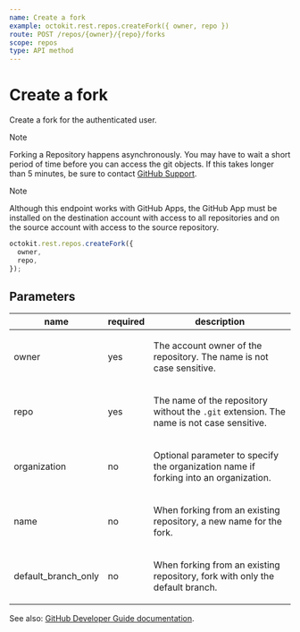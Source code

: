 ```yaml
---
name: Create a fork
example: octokit.rest.repos.createFork({ owner, repo })
route: POST /repos/{owner}/{repo}/forks
scope: repos
type: API method
---
```


# Create a fork

Create a fork for the authenticated user.

> [!NOTE]
> Forking a Repository happens asynchronously. You may have to wait a short period of time before you can access the git objects. If this takes longer than 5 minutes, be sure to contact [GitHub Support](https://support.github.com/contact?tags=dotcom-rest-api).

> [!NOTE]
> Although this endpoint works with GitHub Apps, the GitHub App must be installed on the destination account with access to all repositories and on the source account with access to the source repository.

```js
octokit.rest.repos.createFork({
  owner,
  repo,
});
```

## Parameters

<table>
  <thead>
    <tr>
      <th>name</th>
      <th>required</th>
      <th>description</th>
    </tr>
  </thead>
  <tbody>
    <tr><td>owner</td><td>yes</td><td>

The account owner of the repository. The name is not case sensitive.

</td></tr>
<tr><td>repo</td><td>yes</td><td>

The name of the repository without the `.git` extension. The name is not case sensitive.

</td></tr>
<tr><td>organization</td><td>no</td><td>

Optional parameter to specify the organization name if forking into an organization.

</td></tr>
<tr><td>name</td><td>no</td><td>

When forking from an existing repository, a new name for the fork.

</td></tr>
<tr><td>default_branch_only</td><td>no</td><td>

When forking from an existing repository, fork with only the default branch.

</td></tr>
  </tbody>
</table>

See also: [GitHub Developer Guide documentation](https://docs.github.com/rest/repos/forks#create-a-fork).
